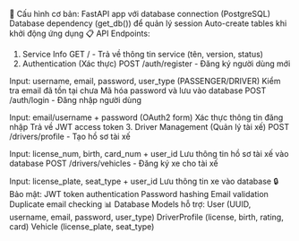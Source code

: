 🔧 Cấu hình cơ bản:
FastAPI app với database connection (PostgreSQL)
Database dependency (get_db()) để quản lý session
Auto-create tables khi khởi động ứng dụng
📋 API Endpoints:
1. Service Info
GET / - Trả về thông tin service (tên, version, status)
2. Authentication (Xác thực)
POST /auth/register - Đăng ký người dùng mới

Input: username, email, password, user_type (PASSENGER/DRIVER)
Kiểm tra email đã tồn tại chưa
Mã hóa password và lưu vào database
POST /auth/login - Đăng nhập người dùng

Input: email/username + password (OAuth2 form)
Xác thực thông tin đăng nhập
Trả về JWT access token
3. Driver Management (Quản lý tài xế)
POST /drivers/profile - Tạo hồ sơ tài xế

Input: license_num, birth, card_num + user_id
Lưu thông tin hồ sơ tài xế vào database
POST /drivers/vehicles - Đăng ký xe cho tài xế

Input: license_plate, seat_type + user_id
Lưu thông tin xe vào database
🔒 Bảo mật:
JWT token authentication
Password hashing
Email validation
Duplicate email checking
📊 Database Models hỗ trợ:
User (UUID, username, email, password, user_type)
DriverProfile (license, birth, rating, card)
Vehicle (license_plate, seat_type)